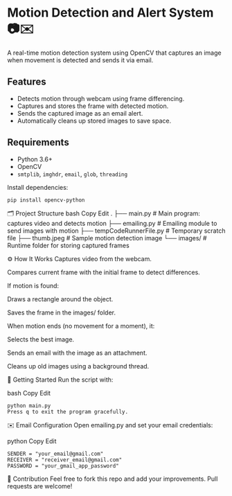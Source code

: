 # Motion Detection and Alert System 📷✉️

A real-time motion detection system using OpenCV that captures an image when movement is detected and sends it via email.

## Features

- Detects motion through webcam using frame differencing.
- Captures and stores the frame with detected motion.
- Sends the captured image as an email alert.
- Automatically cleans up stored images to save space.
## Requirements

- Python 3.6+
- OpenCV
- `smtplib`, `imghdr`, `email`, `glob`, `threading`

Install dependencies:
```bash
pip install opencv-python
```

🗂️ Project Structure
bash
Copy
Edit
.
├── main.py               # Main program: captures video and detects motion
├── emailing.py           # Emailing module to send images with motion
├── tempCodeRunnerFile.py # Temporary scratch file
├── thumb.jpeg            # Sample motion detection image
└── images/               # Runtime folder for storing captured frames

⚙️ How It Works
Captures video from the webcam.

Compares current frame with the initial frame to detect differences.

If motion is found:

Draws a rectangle around the object.

Saves the frame in the images/ folder.

When motion ends (no movement for a moment), it:

Selects the best image.

Sends an email with the image as an attachment.

Cleans up old images using a background thread.

🚀 Getting Started
Run the script with:

bash
Copy
Edit
```
python main.py
Press q to exit the program gracefully.
```

✉️ Email Configuration
Open emailing.py and set your email credentials:

python
Copy
Edit
```
SENDER = "your_email@gmail.com"
RECEIVER = "receiver_email@gmail.com"
PASSWORD = "your_gmail_app_password"
```

🤝 Contribution
Feel free to fork this repo and add your improvements. Pull requests are welcome!
